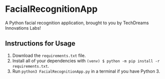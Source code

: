 # FacialRecognitionApp

A Python facial recognition application, brought to you by TechDreams Innovations Labs!

## Instructions for Usage

1. Download the `requirements.txt` file.
2. Install all of your dependencies with `(venv) $ python -m pip install -r requirements.txt`.
3. Run `python3 FacialRecognitionApp.py` in a terminal if you have Python 3.
